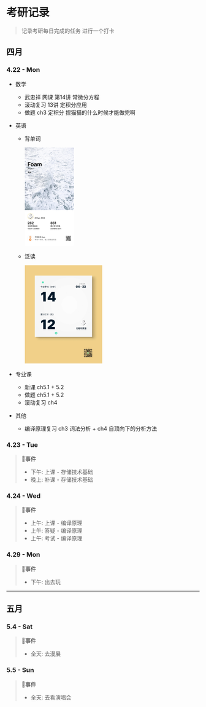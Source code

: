 # 考研记录

> 记录考研每日完成的任务 进行一个打卡

## 四月

### 4.22 - Mon

+ 数学
  + 武忠祥 网课 第14讲 常微分方程
  + 滚动复习 13讲 定积分应用
  + 做题 ch3 定积分 捏猫猫的什么时候才能做完啊

+ 英语
  + 背单词

    <img src="./考研记录.assets/a62c3bb3862f15da3b21356004fa48f.jpg" alt="a62c3bb3862f15da3b21356004fa48f" style="zoom:25%;" />

  + 泛读

    <img src="./考研记录.assets/image-20240422225346101.png" alt="image-20240422225346101" style="zoom:25%;" />

+ 专业课

  + 新课 ch5.1 + 5.2
  + 做题 ch5.1 + 5.2
  + 滚动复习 ch4

+ 其他

  + 编译原理复习 ch3 词法分析 + ch4 自顶向下的分析方法

### 4.23 - Tue

> :bell:**事件**
>
> + 下午: 上课 - 存储技术基础
> + 晚上: 补课 - 存储技术基础

### 4.24 - Wed

> :bell:**事件**
>
> + 上午: 上课 - 编译原理
> + 上午: 答疑 - 编译原理
> + 上午: 考试 - 编译原理

### 4.29 - Mon

> :bell:**事件**
>
> + 下午: 出去玩

----------------------

## 五月

### 5.4 - Sat

> :bell:**事件**
>
> + 全天: 去漫展

### 5.5 - Sun

> :bell:**事件**
>
> + 全天: 去看演唱会

